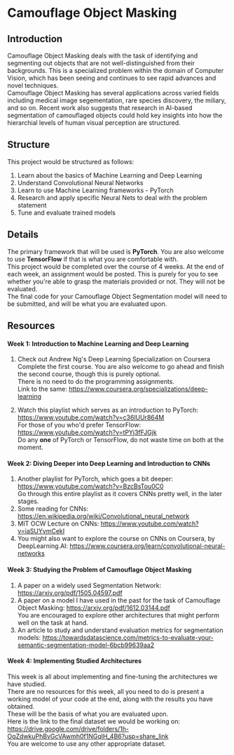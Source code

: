 # <b>Camouflage Object Masking</b>

## Introduction
Camouflage Object Masking deals with the task of identifying and segmenting out objects that are not well-distinguished from their backgrounds. This is a specialized problem within the domain of Computer Vision, which has been seeing and continues to see rapid advances and novel techniques.<br>
Camouflage Object Masking has several applications across varied fields including medical image segementation, rare species discovery, the miliary, and so on. Recent work also suggests that research in AI-based segmentation of camouflaged objects could hold key insights into how the hierarchial levels of human visual perception are structured.<br>

## Structure
This project would be structured as follows:<br>
1. Learn about the basics of Machine Learning and Deep Learning
2. Understand Convolutional Neural Networks
3. Learn to use Machine Learning frameworks - PyTorch
4. Research and apply specific Neural Nets to deal with the problem statement
5. Tune and evaluate trained models
<!-- end of the list -->

## Details
The primary framework that will be used is <b>PyTorch</b>. You are also welcome to use <b>TensorFlow</b> if that is what you are comfortable with.<br>
This project would be completed over the course of 4 weeks. At the end of each week, an assignment would be posted. This is purely for you to see whether you're able to grasp the materials provided or not. They will not be evaluated.<br>
The final code for your Camouflage Object Segmentation model will need to be submitted, and will be what you are evaluated upon.

## Resources
#### Week 1: Introduction to Machine Learning and Deep Learning
1. Check out Andrew Ng's Deep Learning Specialization on Coursera<br>
Complete the first course. You are also welcome to go ahead and finish the second course, though this is purely optional.<br>
There is no need to do the programming assignments.<br>
Link to the same: https://www.coursera.org/specializations/deep-learning

2. Watch this playlist which serves as an introduction to PyTorch: https://www.youtube.com/watch?v=c36lUUr864M <br>
For those of you who'd prefer TensorFlow: https://www.youtube.com/watch?v=tPYj3fFJGjk <br>
Do any <b>one</b> of PyTorch or TensorFlow, do not waste time on both at the moment.

#### Week 2: Diving Deeper into Deep Learning and Introduction to CNNs
1. Another playlist for PyTorch, which goes a bit deeper: https://www.youtube.com/watch?v=BzcBsTou0C0 <br>
Go through this entire playlist as it covers CNNs pretty well, in the later stages.
2. Some reading for CNNs: https://en.wikipedia.org/wiki/Convolutional_neural_network
3. MIT OCW Lecture on CNNs: https://www.youtube.com/watch?v=iaSUYvmCekI
4. You might also want to explore the course on CNNs on Coursera, by DeepLearning.AI: https://www.coursera.org/learn/convolutional-neural-networks

#### Week 3: Studying the Problem of Camouflage Object Masking
1. A paper on a widely used Segmentation Network: https://arxiv.org/pdf/1505.04597.pdf <br>
2. A paper on a model I have used in the past for the task of Camouflage Object Masking: https://arxiv.org/pdf/1612.03144.pdf <br>
You are encouraged to explore other architectures that might perform well on the task at hand.<br>
3. An article to study and understand evaluation metrics for segmentation models: https://towardsdatascience.com/metrics-to-evaluate-your-semantic-segmentation-model-6bcb99639aa2 <br>

#### Week 4: Implementing Studied Architectures
This week is all about implementing and fine-tuning the architectures we have studied.<br>
There are no resources for this week, all you need to do is present a working model of your code at the end, along with the results you have obtained. <br>
These will be the basis of what you are evaluated upon.<br>
Here is the link to the final dataset we would be working on: https://drive.google.com/drive/folders/1h-OqZdwkuPhBvGcVAwmh0f1NGqlH_4B6?usp=share_link <br>
You are welcome to use any other appropriate dataset.
